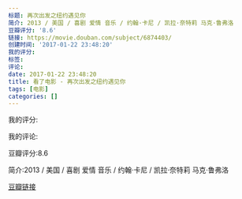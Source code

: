 ```yaml
---
标题: 再次出发之纽约遇见你
简介: 2013 / 美国 / 喜剧 爱情 音乐 / 约翰·卡尼 / 凯拉·奈特莉 马克·鲁弗洛
豆瓣评分: '8.6'
链接: https://movie.douban.com/subject/6874403/
创建时间: '2017-01-22 23:48:20'
我的评分:
标签:
评论:
date: 2017-01-22 23:48:20
title: 看了电影 - 再次出发之纽约遇见你
tags: [电影]
categories: []
---
```


我的评分:

我的评论:

豆瓣评分:8.6

简介:2013 / 美国 / 喜剧 爱情 音乐 / 约翰·卡尼 / 凯拉·奈特莉 马克·鲁弗洛

[豆瓣链接](https://movie.douban.com/subject/6874403/)

